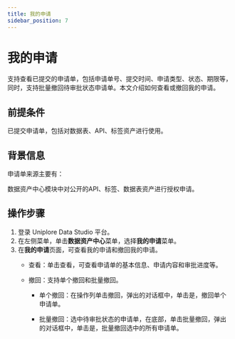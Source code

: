 ```yaml
---
title: 我的申请
sidebar_position: 7
---
```

# 我的申请
支持查看已提交的申请单，包括申请单号、提交时间、申请类型、状态、期限等，同时，支持批量撤回待审批状态申请单。本文介绍如何查看或撤回我的申请。

## 前提条件
已提交申请单，包括对数据表、API、标签资产进行使用。

## 背景信息
申请单来源主要有：

数据资产中心模块中对公开的API、标签、数据表资产进行授权申请。

## 操作步骤
1. 登录 Uniplore Data Studio 平台。
2. 在左侧菜单，单击**数据资产中心**菜单，选择**我的申请**菜单。
3. 在**我的申请**页面，可查看我的申请和撤回我的申请。
    - 查看：单击查看，可查看申请单的基本信息、申请内容和审批进度等。

    - 撤回：支持单个撤回和批量撤回。

        - 单个撤回：在操作列单击撤回，弹出的对话框中，单击是，撤回单个申请单。

        - 批量撤回：选中待审批状态的申请单，在底部，单击批量撤回，弹出的对话框中，单击是，批量撤回选中的所有申请单。